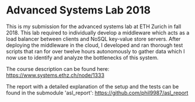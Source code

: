 # Advanced Systems Lab 2018

This is my submission for the advanced systems lab at ETH Zurich in fall 2018. This lab required to individually develop a
middleware which acts as a load balancer between clients and NoSQL key-value store servers.
After deploying the middleware in the cloud, I developed and ran thorough test scripts that ran for over twelve hours
autonomously to gather data which I now use to identify and analyze the bottlenecks of this system.

The course description can be found here: 
https://www.systems.ethz.ch/node/1333

The report with a detailed explanation of the setup and the tests can be found in the submodule 'asl_report': https://github.com/phil9987/asl_report
